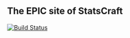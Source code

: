 ## The EPIC site of StatsCraft

[![Build Status](https://travis-ci.org/erikzaadi/statscraft.svg?branch=jekyllize)](https://travis-ci.org/erikzaadi/statscraft)

